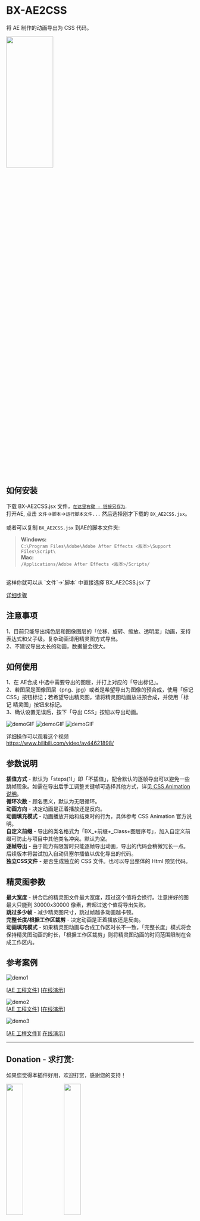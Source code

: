 # BX-AE2CSS
将 AE 制作的动画导出为 CSS 代码。  

[<img src="https://raw.githubusercontent.com/bigxixi/ReadMe-Resources/master/ae2css/ui.png" width="50%" height="30%">](http://bigxixi.com/donate/index.html)


## 如何安装
下载 BX-AE2CSS.jsx 文件，[`在这里右键 - 链接另存为`](https://raw.githubusercontent.com/bigxixi/ae2css/master/BX_AE2CSS.jsx).</br>
打开AE, 点击 `文件`->`脚本`->`运行脚本文件...` 然后选择刚才下载的 `BX_AE2CSS.jsx`。    
</br>
或者可以复制 `BX_AE2CSS.jsx` 到AE的脚本文件夹:
>**Windows:**  
>`C:\Program Files\Adobe\Adobe After Effects <版本>\Support Files\Script\`  
>**Mac:**  
>`/Applications/Adobe After Effects <版本>/Scripts/`

</br>
这样你就可以从 `文件`->`脚本` 中直接选择`BX_AE2CSS.jsx`了  

[详细步骤](https://helpx.adobe.com/cn/after-effects/using/scripts.html)</br>

## 注意事项

1、目前只能导出纯色层和图像图层的「位移、旋转、缩放、透明度」动画，支持表达式和父子级。复杂动画请用精灵图方式导出。  
2、不建议导出太长的动画，数据量会很大。  

## 如何使用

1、在 AE合成 中选中需要导出的图层，并打上对应的「导出标记」。  
2、若图层是图像图层（png、jpg）或者是希望导出为图像的预合成，使用「标记 CSS」按钮标记；若希望导出精灵图，请将精灵图动画放进预合成，并使用「标记 精灵图」按钮来标记。  
3、确认设置无误后，按下「导出 CSS」按钮以导出动画。    

![demoGIF](https://raw.githubusercontent.com/bigxixi/ReadMe-Resources/master/ae2css/markdemo1.gif)
![demoGIF](https://raw.githubusercontent.com/bigxixi/ReadMe-Resources/master/ae2css/markdemo2.gif)
![demoGIF](https://raw.githubusercontent.com/bigxixi/ReadMe-Resources/master/ae2css/markdemo3.gif)  


详细操作可以观看这个视频  
https://www.bilibili.com/video/av44621898/

## 参数说明

**插值方式** - 默认为「steps(1)」即「不插值」，配合默认的逐帧导出可以避免一些跳帧现象。如需在导出后手工调整关键帧可选择其他方式，详见[ CSS Animation 说明](https://developer.mozilla.org/zh-CN/docs/Web/CSS/CSS_Animations/Using_CSS_animations)。  
**循环次数** - 顾名思义，默认为无限循环。  
**动画方向** - 决定动画是正着播放还是反向。  
**动画填充模式** - 动画播放开始和结束时的行为，具体参考 CSS Animation 官方说明。  
**自定义前缀** - 导出的类名格式为「BX_+前缀+_Class+图层序号」，加入自定义前缀可防止与项目中其他类名冲突。默认为空。  
**逐帧导出** - 由于能力有限暂时只能逐帧导出动画，导出的代码会稍微冗长一点。后续版本将尝试加入自动贝塞尔插值以优化导出的代码。  
**独立CSS文件** - 是否生成独立的 CSS 文件。也可以导出整体的 Html 预览代码。  

## 精灵图参数

**最大宽度** - 拼合后的精灵图文件最大宽度，超过这个值将会换行。注意拼好的图最大只能到 30000x30000 像素，若超过这个值将导出失败。  
**跳过多少帧** - 减少精灵图尺寸，跳过帧越多动画越卡顿。  
**完整长度/根据工作区裁剪** - 决定动画是正着播放还是反向。  
**动画填充模式** - 如果精灵图动画与合成工作区时长不一致，「完整长度」模式将会保持精灵图动画的时长，「根据工作区裁剪」则将精灵图动画的时间范围限制在合成工作区内。  

## 参考案例  
![demo1](https://raw.githubusercontent.com/bigxixi/ReadMe-Resources/master/ae2css/basicdemo.gif)  

[[AE 工程文件](https://raw.githubusercontent.com/bigxixi/ReadMe-Resources/master/ae2css/basicdemo.zip)]  [[在线演示](http://bigxixi.com/ae2css/samples/basic/BX__Basic-marked.html)] 


![demo2](https://raw.githubusercontent.com/bigxixi/ReadMe-Resources/master/ae2css/lanterndemo.gif)  
[[AE 工程文件](https://raw.githubusercontent.com/bigxixi/ReadMe-Resources/master/ae2css/lanterndemo.zip)]
[[在线演示](http://bigxixi.com/huadeng)]  


![demo3](https://raw.githubusercontent.com/bigxixi/ReadMe-Resources/master/ae2css/bikingdemo.gif)  

[[AE 工程文件](https://raw.githubusercontent.com/bigxixi/ReadMe-Resources/master/ae2css/bikingdemo.zip)][ 
[在线演示](http://bigxixi.com/ae2css/samples/biking/BX_biking_P7)]  

----

## Donation - 求打赏:
如果您觉得本插件好用，欢迎打赏，感谢您的支持！  

[<img src="https://raw.githubusercontent.com/bigxixi/bigxixi.github.io/master/donate/index.hyperesources/wechat.png" width="30%" height="30%">](http://bigxixi.com/donate/index.html)
[<img src="https://raw.githubusercontent.com/bigxixi/bigxixi.github.io/master/donate/index.hyperesources/alipay%402x.jpg" width="30%" height="30%">](http://bigxixi.com/donate/index.html)  

也欢迎使用 PayPal：  

[<img src="https://raw.githubusercontent.com/bigxixi/bigxixi.github.io/master/donate/index.hyperesources/paypal.png" width="30%" height="30%">](https://www.paypal.me/bigxixi/index.html)  
